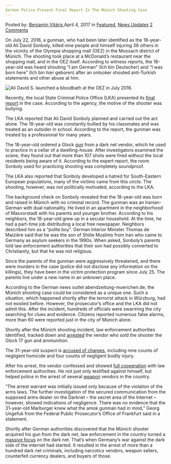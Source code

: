 ```yaml
---
German Police Present Final Report In The Münich Shooting Case
---
```

<article class="post-listing post-18989 post type-post status-publish format-standard has-post-thumbnail hentry  tag-case tag-final tag-german tag-munich tag-police tag-present tag-report tag-shooting">
    <div class="post-inner">
        <span>Posted by: <a href="https://www.deepdotweb.com/author/benjaminvi/" title="">Benjamin Vitáris </a></span>
    <span>April 4, 2017</span>
    <span>in <a href="https://www.deepdotweb.com/category/deepdot-news/" rel="category tag">Featured</a>, <a href="https://www.deepdotweb.com/category/news-updates/" rel="category tag">News Updates</a></span>
    <span><a href="https://www.deepdotweb.com/2017/04/04/german-police-present-final-report-in-the-munich-shooting-case/#comments">2 Comments</a></span>
    </p>
    <div class="clear"></div>
    <div class="entry">
    <p>On July 22, 2016, a gunman, who had been later identified as the 18-year-old Ali David Sonboly, killed nine people and himself injuring 36 others in the vicinity of the Olympia shopping mall (OEZ) in the Moosach district of Münich. The shooting took place at a McDonald’s restaurant near the shopping mall, and in the OEZ itself. According to witness reports, the 18-year-old was heard shouting &#8220;I am German&#8221; (Ich bin Deutscher) and &#8220;I was born here&#8221; (Ich bin hier geboren) after an onlooker shouted anti-Turkish statements and other abuse at him.</p>
    <p><img class="wp-image-19001 aligncenter" src="https://www.deepdotweb.com/wp-content/uploads/2017/04/ali-david-s-launched-a-bloodbath-at-the-oez-in-ju.jpeg" alt="Ali David S. launched a bloodbath at the OEZ in July 2016."/></p>
    <p>Recently, the local State Criminal Police Office (LKA) presented its <a href="http://www.abendzeitung-muenchen.de/inhalt.motiv-war-mobbing-oez-amoklauf-lka-und-polizei-stellen-abschlussbericht-vor.647639b5-206f-42a4-a406-4a7f7009eae2.html">final report</a> in the case. According to the agency, the motive of the shooter was bullying.</p>
    <p>The LKA reported that Ali David Sonboly planned and carried out the act alone. The 18-year-old was constantly bullied by his classmates and was treated as an outsider in school. According to the report, the gunman was treated by a professional for many years.</p>
    <p><a id="post-18989-_gjdgxs"></a> The 18-year-old ordered a Glock <a href="https://www.deepdotweb.com/tag/gun/">gun</a> from a dark net vendor, which he used to practice in a cellar of a dwelling-house. After investigators examined the scene, they found out that more than 107 shots were fired without the local residents being aware of it. According to the expert report, the room Sonboly used for practicing shooting was completely soundproof.</p>
    <p>The LKA also reported that Sonboly developed a hatred for South-Eastern European populations, many of the victims came from this circle. The shooting, however, was not politically motivated, according to the LKA.</p>
    <p>The background check on Sonboly revealed that the 18-year-old was born and raised in Münich with no criminal record. The gunman was an Iranian-German with dual nationality. He lived in an apartment in the neighborhood of Maxvorstadt with his parents and younger brother. According to his neighbors, the 18-year-old grew up in a secular household. At the time, he had a part-time job distributing a local free newspaper. Neighbors described him as a &#8220;polite boy&#8221;. German Interior Minister Thomas de Maizière said that he was the son of Shiite Muslims from Iran who came to Germany as asylum seekers in the 1990s. When asked, Sonboly&#8217;s parents told law enforcement authorities that their son had possibly converted to Christianity, but that he was not religious.</p>
    <p>Since the parents of the gunman were aggressively threatened, and there were murders in the case (police did not disclose any information on the killings), they have been in the victim protection program since July 25. The parents live under a new name in an unknown place.</p>
    <p>According to the German news outlet abendzeitung-muenchen.de, the Münich shooting case could be considered as a unique one. Such a situation, which happened shortly after the terrorist attack in Würzburg, had not existed before. However, the prosecutor’s office and the LKA did not admit this. After the incident, hundreds of officials were swarming the city searching for clues and evidence. Citizens reported numerous false alarms, more than 60 were reported just in the city of Münich alone.</p>
    <p>Shortly after the Münich shooting incident, law enforcement authorities identified, tracked down and <a href="https://www.deepdotweb.com/2016/07/24/munich-gunman-got-weapon-darknet/">arrested</a> the vendor who sold the shooter the Glock 17 gun and ammunition.</p>
    <p>The 31-year-old suspect is <a href="https://www.deepdotweb.com/2017/01/26/firearm-vendor-involved-munich-shooting-now-stands-trial-bavarian-state-capital/">accused of charges</a>, including nine counts of negligent homicide and four counts of negligent bodily injury.</p>
    <p>After his arrest, the vendor confessed and showed <a href="https://www.deepdotweb.com/2016/10/25/darknet-weapon-vendor-sold-weapons-munich-gunman-working-police/">full cooperation</a> with law enforcement authorities. He not just only testified against himself, but helped police in the arrest of several <a href="https://www.deepdotweb.com/tag/weapon/">weapon</a> vendors in the country.</p>
    <p>“The arrest warrant was initially issued only because of the violation of the arms laws. The further investigation of the secured communication from the supposed arms dealer on the Darknet – the secret area of the Internet – however, showed indications of negligence. There was no evidence that the 31-year-old Marburger knew what the amok gunman had in mind,” Georg Ungefuk from the Federal Public Prosecutor’s Office of Frankfurt said in a statement.</p>
    <p>Shortly after German authorities discovered that the Münich shooter acquired his gun from the dark net, law enforcement in the country turned a <a href="https://www.deepdotweb.com/2016/07/31/german-police-start-focusing-darknet-crimes-munich-shooting/">massive focus</a> on the dark net. That’s when Germany’s war against the dark side of the internet had started. It resulted in the arrest of more than a hundred dark net criminals, including narcotics vendors, weapon sellers, counterfeit currency dealers, and buyers of those.</p>
    </div>
    <span style="display:none"><a href="https://www.deepdotweb.com/tag/case/" rel="tag">case</a> <a href="https://www.deepdotweb.com/tag/final/" rel="tag">final</a> <a href="https://www.deepdotweb.com/tag/german/" rel="tag">german</a> <a href="https://www.deepdotweb.com/tag/munich/" rel="tag">munich</a> <a href="https://www.deepdotweb.com/tag/police/" rel="tag">police</a> <a href="https://www.deepdotweb.com/tag/present/" rel="tag">present</a> <a href="https://www.deepdotweb.com/tag/report/" rel="tag">report</a> <a href="https://www.deepdotweb.com/tag/shooting/" rel="tag">shooting</a></span> <span style="display:none" class="updated">2017-04-04</span>
    <div style="display:none" class="vcard author" itemprop="author" itemscope itemtype="http://schema.org/Person"><strong class="fn" itemprop="name"><a href="https://www.deepdotweb.com/author/benjaminvi/" title="Posts by Benjamin Vitáris" rel="author">Benjamin Vitáris</a></strong></div>
    </div>
</article>

